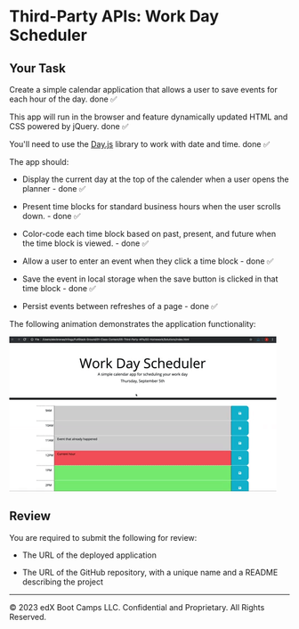 # Third-Party APIs: Work Day Scheduler

## Your Task

Create a simple calendar application that allows a user to save events for each hour of the day. done ✅

This app will run in the browser and feature dynamically updated HTML and CSS powered by jQuery. done ✅

You'll need to use the [Day.js](https://day.js.org/docs/en/display/format) library to work with date and time. done ✅

The app should:

- Display the current day at the top of the calender when a user opens the planner - done ✅

- Present time blocks for standard business hours when the user scrolls down. - done ✅

- Color-code each time block based on past, present, and future when the time block is viewed. - done ✅

- Allow a user to enter an event when they click a time block - done ✅

- Save the event in local storage when the save button is clicked in that time block - done ✅

- Persist events between refreshes of a page - done ✅

The following animation demonstrates the application functionality:

![A user clicks on slots on the color-coded calendar and edits the events.](./images/05-third-party-apis-homework-demo.gif)

## Review

You are required to submit the following for review:

- The URL of the deployed application

- The URL of the GitHub repository, with a unique name and a README describing the project

---

© 2023 edX Boot Camps LLC. Confidential and Proprietary. All Rights Reserved.
